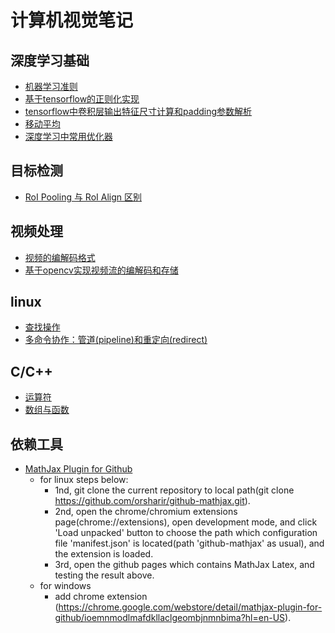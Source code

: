 # 计算机视觉笔记
## 深度学习基础
* [机器学习准则](https://github.com/alexchungio/alexchungio.github.io/blob/master/Deep_Learning_Base/%E6%9C%BA%E5%99%A8%E5%AD%A6%E4%B9%A0%E5%87%86%E5%88%99%EF%BC%88%E6%9C%9F%E6%9C%9B%E9%A3%8E%E9%99%A9%E3%80%81%E7%BB%8F%E9%AA%8C%E9%A3%8E%E9%99%A9%E3%80%81%E7%BB%93%E6%9E%84%E9%A3%8E%E9%99%A9%EF%BC%89.md)
* [基于tensorflow的正则化实现](https://github.com/alexchung16/alexchung16.github.io/blob/master/Deep_Learning_Base/%E5%9F%BA%E4%BA%8Etensorflow%E7%9A%84%E6%AD%A3%E5%88%99%E5%8C%96%E5%AE%9E%E7%8E%B0.md)
* [tensorflow中卷积层输出特征尺寸计算和padding参数解析](https://github.com/alexchung16/alexchung16.github.io/blob/master/Deep_Learning_Base/tensorflow%E4%B8%AD%E5%8D%B7%E7%A7%AF%E5%B1%82%E8%BE%93%E5%87%BA%E7%89%B9%E5%BE%81%E5%B0%BA%E5%AF%B8%E5%A4%A7%E5%B0%8F%E7%9A%84%E8%AE%A1%E7%AE%97%E5%92%8Cpadding%E5%8F%82%E6%95%B0%E8%A7%A3%E6%9E%90.md)
* [移动平均](https://github.com/alexchungio/alexchungio.github.io/blob/master/Deep_Learning_Base/%E7%A7%BB%E5%8A%A8%E5%B9%B3%E5%9D%87.md)
* [深度学习中常用优化器](https://github.com/alexchungio/alexchungio.github.io/blob/master/Deep_Learning_Base/%E6%B7%B1%E5%BA%A6%E5%AD%A6%E4%B9%A0%E4%B8%AD%E5%B8%B8%E7%94%A8%E4%BC%98%E5%8C%96%E5%99%A8.md)
## 目标检测
* [RoI Pooling 与 RoI Align 区别](https://github.com/alexchungio/alexchungio.github.io/blob/master/Object_Detection/RoI%20Pooling%20%E4%B8%8E%20RoI%20Align%20%E5%8C%BA%E5%88%AB.md)
## 视频处理
* [视频的编解码格式](https://github.com/alexchung16/alexchung16.github.io/blob/master/Video/%E8%A7%86%E9%A2%91%E7%9A%84%E7%BC%96%E8%A7%A3%E7%A0%81%E6%A0%BC%E5%BC%8F.md)
* [基于opencv实现视频流的编解码和存储](https://github.com/alexchung16/alexchung16.github.io/blob/master/Video/%E5%9F%BA%E4%BA%8Eopencv%E5%AE%9E%E7%8E%B0%E8%A7%86%E9%A2%91%E6%B5%81%E7%9A%84%E7%BC%96%E8%A7%A3%E7%A0%81%E5%92%8C%E5%AD%98%E5%82%A8.md)
## linux
* [查找操作](https://github.com/alexchungio/alexchungio.github.io/blob/master/Linux/%E6%9F%A5%E6%89%BE%E6%93%8D%E4%BD%9C.md)
* [多命令协作：管道(pipeline)和重定向(redirect)](https://github.com/alexchungio/alexchungio.github.io/blob/master/Linux/%E7%AE%A1%E9%81%93%E5%92%8C%E9%87%8D%E5%AE%9A%E5%90%91.md)
## C/C++
* [运算符](https://github.com/alexchungio/alexchungio.github.io/blob/master/C%2B%2B/%E8%BF%90%E7%AE%97%E7%AC%A6.md)
* [数组与函数](https://github.com/alexchungio/alexchungio.github.io/blob/master/C%2B%2B/%E6%95%B0%E7%BB%84%E5%92%8C%E5%87%BD%E6%95%B0.md)
## 依赖工具
* [MathJax Plugin for Github](https://github.com/orsharir/github-mathjax)
  * for linux steps below:
    * 1nd, git clone the current repository to local path(git clone <https://github.com/orsharir/github-mathjax.git>).
    * 2nd, open the chrome/chromium extensions page(chrome://extensions), open development mode, and click 'Load unpacked' button to choose the path which configuration file 'manifest.json' is located(path 'github-mathjax' as usual), and the extension is loaded.
    * 3rd, open the github pages which contains MathJax Latex, and testing the result above.
  * for windows
    * add chrome extension (<https://chrome.google.com/webstore/detail/mathjax-plugin-for-github/ioemnmodlmafdkllaclgeombjnmnbima?hl=en-US>).
